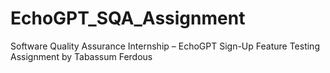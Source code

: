 # EchoGPT_SQA_Assignment
Software Quality Assurance Internship – EchoGPT Sign-Up Feature Testing Assignment by Tabassum Ferdous
